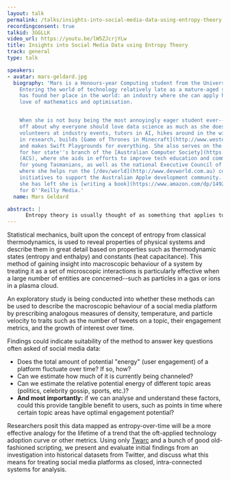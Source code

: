 ```yaml
---
layout: talk
permalink: /talks/insights-into-social-media-data-using-entropy-theory
recordingconsent: true
talkid: 3GGLLK
video_url: https://youtu.be/lW5ZJcrjYLw
title: Insights into Social Media Data using Entropy Theory
track: general
type: talk

speakers:
- avatar: mars-geldard.jpg
  biography: 'Mars is a Honours-year Computing student from the University of Tasmania.
    Entering the world of technology relatively late as a mature-aged student, she
    has found her place in the world: an industry where she can apply her lifelong
    love of mathematics and optimisation.


    When she is not busy being the most annoyingly eager student ever--or mouthing
    off about why everyone should love data science as much as she does--she compulsively
    volunteers at industry events, tutors in AI, hikes around in the wilderness, dabbles
    in research, builds [Game of Thrones in Minecraft](http://www.westeroscraft.com/),
    and makes Swift Playgrounds for everything. She also serves on the Executive Committee
    for her state''s branch of the [Australian Computer Society](https://www.acs.org.au)
    (ACS), where she aids in efforts to improve tech education and community engagement
    for young Tasmanians, as well as the national Executive Council of the [AUC](https://auc.edu.au),
    where she helps run the [/dev/world](http://www.devworld.com.au) conference and
    initiatives to support the Australian Apple development community. In the time
    she has left she is [writing a book](https://www.amazon.com/dp/1492044814/ref=cm_sw_em_r_mt_dp_U_QSvPCbATKE7J3)
    for O''Reilly Media.'
  name: Mars Geldard

abstract: | 
      Entropy theory is usually thought of as something that applies to matter and energy, but it turns out that we can apply the same techniques of analysis to social media sites. Join me as we study the thermodynamic behaviour of users on Twitter, and learn how to analyse it better.
---
```


Statistical mechanics, built upon the concept of entropy from classical thermodynamics, is used to reveal properties of physical systems and describe them in great detail based on properties such as thermodynamic states (entropy and enthalpy) and constants (heat capacitance). This method of gaining insight into macroscopic behaviour of a system by treating it as a set of microscopic interactions is particularly effective when a large number of entities are concerned--such as particles in a gas or ions in a plasma cloud.

An exploratory study is being conducted into whether these methods can be used to describe the macroscopic behaviour of a social media platform by prescribing analogous measures of density, temperature, and particle velocity to traits such as the number of tweets on a topic, their engagement metrics, and the growth of interest over time.

Findings could indicate suitability of the method to answer key questions often asked of social media data:
* Does the total amount of potential "energy" (user engagement) of a platform fluctuate over time? If so, how?
* Can we estimate how much of it is currently being channeled?
* Can we estimate the relative potential energy of different topic areas (politics, celebrity gossip, sports, etc.)?
* **And most importantly:** if we can analyse and understand these factors, could this provide tangible benefit to users, such as points in time where certain topic areas have optimal engagement potential?

Researchers posit this data mapped as entropy-over-time will be a more effective analogy for the lifetime of a trend that the oft-applied technology adoption curve or other metrics. Using only [Twarc](https://github.com/DocNow/twarc) and a bunch of good old-fashioned scripting, we present and evaluate initial findings from an investigation into historical datasets from Twitter, and discuss what this means for treating social media platforms as closed, intra-connected systems for analysis.
